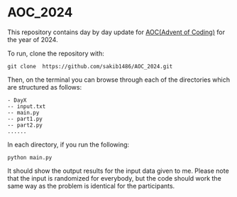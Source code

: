 # AOC_2024

This repository contains day by day update for [AOC(Advent of Coding)](https://adventofcode.com/) for the year of 2024.

To run, clone the repository with:

`git clone  https://github.com/sakib1486/AOC_2024.git`

Then, on the terminal you can browse through each of the directories which are structured as follows:

```
- DayX
-- input.txt
-- main.py
-- part1.py
-- part2.py
......
```

In each directory, if you run the following:

`python main.py`

It should show the output results for the input data given to me. Please note that the input is randomized for everybody, but the code should work the same way as the problem is identical for the participants.
